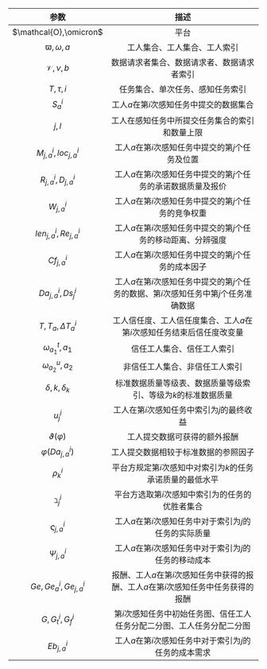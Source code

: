 | 参数 | 描述 |
|:---:|:---:|
|$\mathcal{O},\omicron$ | 平台 |
|$\varpi,\omega,a$|工人集合、工人集合、工人索引|
|$\mathcal{V},\nu,b$|数据请求者集合、数据请求者、数据请求者索引|
|$T,\tau,i$|任务集合、单次任务、感知任务索引|
|$S^i_{a}$|工人$a$在第$i$次感知任务中提交的数据集合|
|$j,l$|工人在感知任务中所提交任务集合的索引和数量上限|
|$M^i_{j,a},loc^i_{j,a}$|工人$a$在第$i$次感知任务中提交的第$j$个任务及位置|
|$R^i_{j,a},D^i_{j,a}$|工人$a$在第$i$次感知任务中提交的第$j$个任务的承诺数据质量及报价|
|$W^i_{j,a}$|工人$a$在第$i$次感知任务中提交的第$j$个任务的竞争权重|
|$len^i_{j,a},Re^i_{j,a}$|工人$a$在第$i$次感知任务中提交的第$j$个任务的移动距离、分辨强度|
|$Cf^i_{j,a}$|工人$a$在第$i$次感知任务中提交的第$j$个任务的成本因子|
|$Da^i_{j,a},Ds^i_j$|工人$a$在第$i$次感知任务中提交的第$j$个任务的数据、第$i$次感知任务中第$j$个任务准确数据|
|$T,T_a,\Delta T^i_a$|工人信任度、工人信任度集合、工人$a$在第$i$次感知任务结束后信任度改变量|
|$\omega^t_{a_1},a_1$|信任工人集合、信任工人索引|
|$\omega^u_{a_2},a_2$|非信任工人集合、非信任工人索引|
|$\delta,k,\delta_k$|标准数据质量等级表、数据质量等级索引、等级为$k$的标准数据质量|
|$u^i_j$|工人在第$i$次感知任务中索引为$j$的最终收益|
|$\vartheta(\varphi)$|工人提交数据可获得的额外报酬|
|$\varphi(Da^i_{j,a})$|工人提交数据相较于标准数据的参照因子|
|$\rho^i_k$|平台方规定第$i$次感知中对索引为$k$的任务承诺质量的最低水平|
|$\beth^i_j$|平台方选取第$i$次感知中索引为的任务的优胜者集合|
|$\varsigma^i_{j,a}$|工人$a$在第$i$次感知任务中对于索引为$j$的任务的实际质量|
|$\Psi^i_{j,a}$|工人$a$在第$i$次感知任务中对于索引为$j$的任务的移动成本|
|$Ge,Ge^i_a,Ge^i_{j,a}$|报酬、工人$a$在第$i$次感知任务中获得的报酬、工人$a$在第$i$次感知任务中任务获得的报酬|
|$G,G^i_t,G^i_f$|第$i$次感知任务中初始任务图、信任工人任务分配二分图、工人任务分配二分图|
|$Eb^i_{j,a}$|工人$a$在第$i$次感知任务中对于索引为$j$的任务的成本需求|